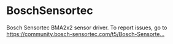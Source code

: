 # BoschSensortec
Bosch Sensortec BMA2x2 sensor driver. To report issues, go to https://community.bosch-sensortec.com/t5/Bosch-Sensorte…
